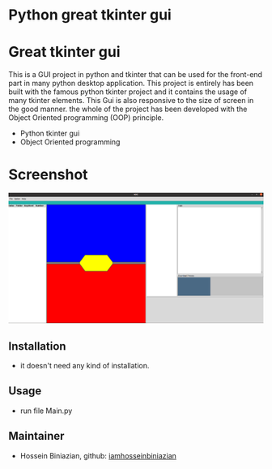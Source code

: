# Python great tkinter gui
# Great tkinter gui

This is a GUI project in python and tkinter that can be used for the front-end part in many python desktop application. This project is entirely has been built with the famous python tkinter project and it contains the usage of many  tkinter elements. This Gui is also responsive to the size of screen in the good manner. the whole of the project has been developed with the Object Oriented programming (OOP) principle.
- Python  tkinter gui
- Object Oriented programming 
# Screenshot

![Screenshot](Screenshot_2.png)
## Installation
- it doesn't need any kind of installation.

## Usage
- run file Main.py

## Maintainer
* Hossein Biniazian, github: [iamhosseinbiniazian](https://github.com/iamhosseinbiniazian)
